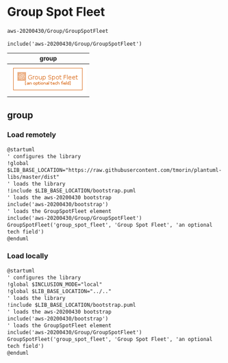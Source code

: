 # Group Spot Fleet

```text
aws-20200430/Group/GroupSpotFleet
```

```text
include('aws-20200430/Group/GroupSpotFleet')
```

|group|
|---|
|![](GroupSpotFleet.group.local.png)|



## group
### Load remotely
```plantuml
@startuml
' configures the library
!global $LIB_BASE_LOCATION="https://raw.githubusercontent.com/tmorin/plantuml-libs/master/dist"
' loads the library
!include $LIB_BASE_LOCATION/bootstrap.puml
' loads the aws-20200430 bootstrap
include('aws-20200430/bootstrap')
' loads the GroupSpotFleet element
include('aws-20200430/Group/GroupSpotFleet')
GroupSpotFleet('group_spot_fleet', 'Group Spot Fleet', 'an optional tech field')
@enduml
```
### Load locally
```plantuml
@startuml
' configures the library
!global $INCLUSION_MODE="local"
!global $LIB_BASE_LOCATION="../.."
' loads the library
!include $LIB_BASE_LOCATION/bootstrap.puml
' loads the aws-20200430 bootstrap
include('aws-20200430/bootstrap')
' loads the GroupSpotFleet element
include('aws-20200430/Group/GroupSpotFleet')
GroupSpotFleet('group_spot_fleet', 'Group Spot Fleet', 'an optional tech field')
@enduml
```

